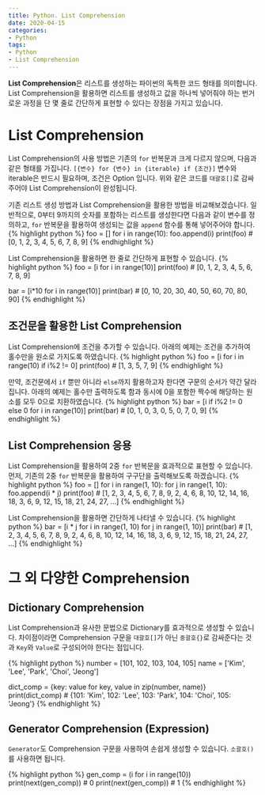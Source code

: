 ```yaml
---
title: Python. List Comprehension
date: 2020-04-15
categories:
- Python
tags:
- Python
- List Comprehension
---
```


**List Comprehension**은 리스트를 생성하는 파이썬의 독특한 코드 형태를 의미합니다. List Comprehension을 활용하면 리스트를 생성하고 값을 하나씩 넣어줘야 하는 번거로운 과정을 단 몇 줄로 간단하게 표현할 수 있다는 장점을 가지고 있습니다.

# List Comprehension

List Comprehension의 사용 방법은 기존의 `for` 반복문과 크게 다르지 않으며, 다음과 같은 형태를 가집니다. `[{변수} for {변수} in {iterable} if {조건}]` 변수와 iterable은 반드시 필요하며, 조건은 Option 입니다. 위와 같은 코드를 `대괄호[]`로 감싸주어야 List Comprehension이 완성됩니다.

기존 리스트 생성 방법과 List Comprehension을 활용한 방법을 비교해보겠습니다. 일반적으로, 0부터 9까지의 숫자를 포함하는 리스트를 생성한다면 다음과 같이 변수를 정의하고, `for` 반복문을 활용하여 생성되는 값을 `append` 함수를 통해 넣어주어야 합니다. 
{% highlight python %}
foo = []
for i in range(10):
    foo.append(i)
print(foo) # [0, 1, 2, 3, 4, 5, 6, 7, 8, 9]
{% endhighlight %}

List Comprehension을 활용하면 한 줄로 간단하게 표현할 수 있습니다.
{% highlight python %}
foo = [i for i in range(10)]
print(foo) # [0, 1, 2, 3, 4, 5, 6, 7, 8, 9]

bar = [i*10 for i in range(10)]
print(bar) # [0, 10, 20, 30, 40, 50, 60, 70, 80, 90]
{% endhighlight %}

## 조건문을 활용한 List Comprehension
List Comprehension에 조건을 추가할 수 있습니다. 아래의 예제는 조건을 추가하여 홀수만을 원소로 가지도록 하였습니다.
{% highlight python %}
foo = [i for i in range(10) if i%2 != 0]
print(foo) # [1, 3, 5, 7, 9]
{% endhighlight %}

만약, 조건문에서 `if` 뿐만 아니라 `else`까지 활용하고자 한다면 구문의 순서가 약간 달라집니다. 아래의 예제는 홀수만 출력하도록 함과 동시에 0을 포함한 짝수에 해당하는 원소를 모두 0으로 치환하였습니다.
{% highlight python %}
bar = [i if i%2 != 0 else 0 for i in range(10)]
print(bar) # [0, 1, 0, 3, 0, 5, 0, 7, 0, 9]
{% endhighlight %}

## List Comprehension 응용
List Comprehension을 활용하여 2중 `for` 반복문을 효과적으로 표현할 수 있습니다. 먼저, 기존의 2중 `for` 반복문을 활용하여 구구단을 출력해보도록 하겠습니다.
{% highlight python %}
foo = []
for i in range(1, 10):
    for j in range(1, 10):
        foo.append(i * j)
print(foo) # [1, 2, 3, 4, 5, 6, 7, 8, 9, 2, 4, 6, 8, 10, 12, 14, 16, 18, 3, 6, 9, 12, 15, 18, 21, 24, 27, ...]
{% endhighlight %}

List Comprehension을 활용하면 간단하게 나타낼 수 있습니다.
{% highlight python %}
bar = [i * j for i in range(1, 10) for j in range(1, 10)]
print(bar) # [1, 2, 3, 4, 5, 6, 7, 8, 9, 2, 4, 6, 8, 10, 12, 14, 16, 18, 3, 6, 9, 12, 15, 18, 21, 24, 27, ...]
{% endhighlight %}

# 그 외 다양한 Comprehension

## Dictionary Comprehension
List Comprehension과 유사한 문법으로 Dictionary를 효과적으로 생성할 수 있습니다. 차이점이라면 Comprehension 구문을 `대괄호[]`가 아닌 `중괄호{}`로 감싸준다는 것과 `Key`와 `Value`로 구성되어야 한다는 점입니다.

{% highlight python %}
number = [101, 102, 103, 104, 105]
name = ['Kim', 'Lee', 'Park', 'Choi', 'Jeong']

dict_comp = {key: value for key, value in zip(number, name)}
print(dict_comp) # {101: 'Kim', 102: 'Lee', 103: 'Park', 104: 'Choi', 105: 'Jeong'}
{% endhighlight %}

## Generator Comprehension (Expression)
`Generator`도 Comprehension 구문을 사용하여 손쉽게 생성할 수 있습니다. `소괄호()`를 사용하면 됩니다.

{% highlight python %}
gen_comp = (i for i in range(10))
print(next(gen_comp)) # 0
print(next(gen_comp)) # 1
{% endhighlight %}





